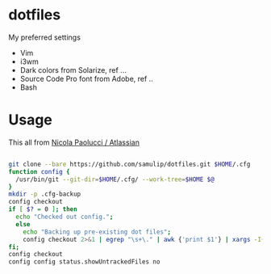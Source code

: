 # dotfiles

My preferred settings
- Vim
- i3wm
- Dark colors from Solarize, ref ...
- Source Code Pro font from Adobe, ref ..
- Bash

# Usage

This all from [Nicola Paolucci / Atlassian](https://developer.atlassian.com/blog/2016/02/best-way-to-store-dotfiles-git-bare-repo/) 
```sh

git clone --bare https://github.com/samulip/dotfiles.git $HOME/.cfg
function config {
  /usr/bin/git --git-dir=$HOME/.cfg/ --work-tree=$HOME $@
}
mkdir -p .cfg-backup
config checkout
if [ $? = 0 ]; then
  echo "Checked out config.";
  else
    echo "Backing up pre-existing dot files";
    config checkout 2>&1 | egrep "\s+\." | awk {'print $1'} | xargs -I{} mv {} .cfg-backup/{}
fi;
config checkout
config config status.showUntrackedFiles no
    
```
